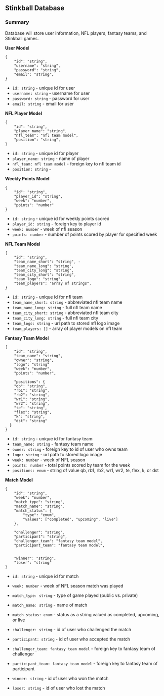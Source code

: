 ## Stinkball Database

### Summary
Database will store user information, NFL players, fantasy teams, and Stinkball games. 

**User Model**
```
{
    "id": "string",
    "username": "string",
    "password": "string",
    "email": "string",
}
```

- `id: string` - unique id for user
- `username: string` - username for user
- `password: string` - password for user
- `email: string` - email for user


**NFL Player Model**
```
{
    "id": "string",
    "player_name": "string",
    "nfl_team": "nfl team model",
    "position": "string",
}
```

- `id: string` - unique id for player
- `player_name: string` - name of player
- `nfl_team: nfl team model` - foreign key to nfl team id
- `position: string` - 


**Weekly Points Model**
```
{
    "id": "string",
    "player_id": "string",
    "week": "number",
    "points": "number"
}
```

- `id: string` - unique id for weekly points scored
- `player_id: string` - foreign key to player id
- `week: number` - week of nfl season
- `points: number` - number of points scored by player for specified week


**NFL Team Model**
```
{
    "id": "string",
    "team_name_short": "string", - 
    "team_name_long": "string",
    "team_city_long": "string",
    "team_city_short": "string",
    "team_logo": "string",
    "team_players": "array of strings",
}
```
- `id: string` - unique id for nfl team
- `team_name_short: string` - abbreviated nfl team name
- `team_name_long: string` - full nfl team name
- `team_city_short: string` - abbreviated nfl team city
- `team_city_long: string` - full nfl team city
- `team_logo: string` - url path to stored nfl logo image
- `team_players: []` - array of player models on nfl team


**Fantasy Team Model**
```
{
    "id": "string",
    "team_name": "string",
    "owner": "string",
    "logo": "string"
    "week": "number",
    "points": "number",

    "positions": {
    "qb": "string",
    "rb1": "string",
    "rb2": "string",
    "wr1": "string",
    "wr2": "string",
    "te": "string",
    "flex": "string",
    "k": "string",
    "dst": "string"
  }
}
```

- `id: string` - unique id for fantasy team
- `team_name: string` - fantasy team name
- `owner: string` - foreign key to id of user who owns team
- `logo: string` - url path to stored logo image
- `week: number` - week of NFL season
- `points: number` - total points scored by team for the week
- `positions: enum` - string of value qb, rb1, rb2, wr1, wr2, te, flex, k, or dst


**Match Model**
```
{
    "id": "string",
    "week": "number",
    "match_type": "string",
    "match_name": "string",
    "match_status": {
        "type": "enum",
        "values": ["completed", "upcoming", "live"]
    },
    
    "challenger": "string",
    "participant": "string",
    "challenger_team": "fantasy team model",
    "participant_team": "fantasy team model",
    

    "winner": "string",
    "loser": "string"
}
```

- `id: string` - unique id for match
- `week: number` - week of NFL season match was played
- `match_type: string` - type of game played (public vs. private)
- `match_name: string` - name of match
- `match_status: enum` - status as a string valued as completed, upcoming, or live

- `challenger: string` - id of user who challenged the match
- `participant: string` - id of user who accepted the match
- `challenger_team: fantasy team model` - foreign key to fantasy team of challenger
- `participant_team: fantasy team model` - foreign key to fantasy team of participant


- `winner: string` - id of user who won the match
- `loser: string` - id of user who lost the match
